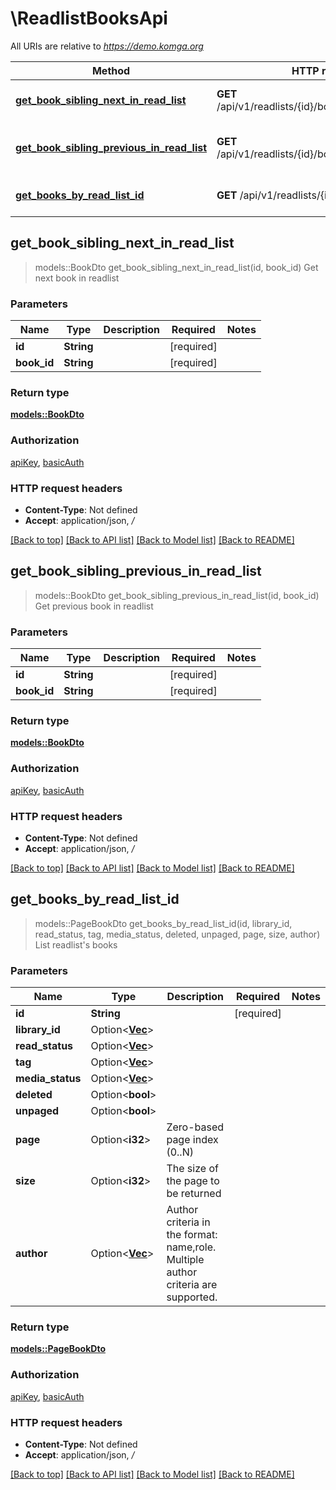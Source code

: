# \ReadlistBooksApi

All URIs are relative to *https://demo.komga.org*

Method | HTTP request | Description
------------- | ------------- | -------------
[**get_book_sibling_next_in_read_list**](ReadlistBooksApi.md#get_book_sibling_next_in_read_list) | **GET** /api/v1/readlists/{id}/books/{bookId}/next | Get next book in readlist
[**get_book_sibling_previous_in_read_list**](ReadlistBooksApi.md#get_book_sibling_previous_in_read_list) | **GET** /api/v1/readlists/{id}/books/{bookId}/previous | Get previous book in readlist
[**get_books_by_read_list_id**](ReadlistBooksApi.md#get_books_by_read_list_id) | **GET** /api/v1/readlists/{id}/books | List readlist's books



## get_book_sibling_next_in_read_list

> models::BookDto get_book_sibling_next_in_read_list(id, book_id)
Get next book in readlist

### Parameters


Name | Type | Description  | Required | Notes
------------- | ------------- | ------------- | ------------- | -------------
**id** | **String** |  | [required] |
**book_id** | **String** |  | [required] |

### Return type

[**models::BookDto**](BookDto.md)

### Authorization

[apiKey](../README.md#apiKey), [basicAuth](../README.md#basicAuth)

### HTTP request headers

- **Content-Type**: Not defined
- **Accept**: application/json, */*

[[Back to top]](#) [[Back to API list]](../README.md#documentation-for-api-endpoints) [[Back to Model list]](../README.md#documentation-for-models) [[Back to README]](../README.md)


## get_book_sibling_previous_in_read_list

> models::BookDto get_book_sibling_previous_in_read_list(id, book_id)
Get previous book in readlist

### Parameters


Name | Type | Description  | Required | Notes
------------- | ------------- | ------------- | ------------- | -------------
**id** | **String** |  | [required] |
**book_id** | **String** |  | [required] |

### Return type

[**models::BookDto**](BookDto.md)

### Authorization

[apiKey](../README.md#apiKey), [basicAuth](../README.md#basicAuth)

### HTTP request headers

- **Content-Type**: Not defined
- **Accept**: application/json, */*

[[Back to top]](#) [[Back to API list]](../README.md#documentation-for-api-endpoints) [[Back to Model list]](../README.md#documentation-for-models) [[Back to README]](../README.md)


## get_books_by_read_list_id

> models::PageBookDto get_books_by_read_list_id(id, library_id, read_status, tag, media_status, deleted, unpaged, page, size, author)
List readlist's books

### Parameters


Name | Type | Description  | Required | Notes
------------- | ------------- | ------------- | ------------- | -------------
**id** | **String** |  | [required] |
**library_id** | Option<[**Vec<String>**](String.md)> |  |  |
**read_status** | Option<[**Vec<String>**](String.md)> |  |  |
**tag** | Option<[**Vec<String>**](String.md)> |  |  |
**media_status** | Option<[**Vec<String>**](String.md)> |  |  |
**deleted** | Option<**bool**> |  |  |
**unpaged** | Option<**bool**> |  |  |
**page** | Option<**i32**> | Zero-based page index (0..N) |  |
**size** | Option<**i32**> | The size of the page to be returned |  |
**author** | Option<[**Vec<String>**](String.md)> | Author criteria in the format: name,role. Multiple author criteria are supported. |  |

### Return type

[**models::PageBookDto**](PageBookDto.md)

### Authorization

[apiKey](../README.md#apiKey), [basicAuth](../README.md#basicAuth)

### HTTP request headers

- **Content-Type**: Not defined
- **Accept**: application/json, */*

[[Back to top]](#) [[Back to API list]](../README.md#documentation-for-api-endpoints) [[Back to Model list]](../README.md#documentation-for-models) [[Back to README]](../README.md)

